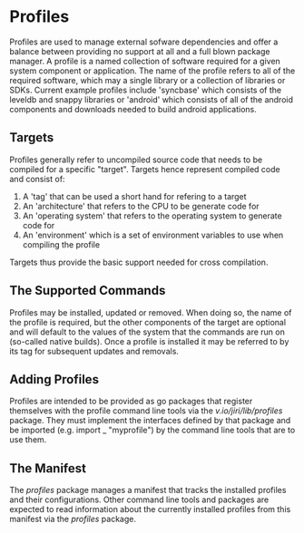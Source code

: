 # Profiles

Profiles are used to manage external sofware dependencies and offer a balance
between providing no support at all and a full blown package manager.
A profile is a named collection of software required for a given system component or
application. The name of the profile refers to all of the required software,
which may a single library or a collection of libraries or SDKs.
Current example profiles include 'syncbase' which consists of the leveldb and
snappy libraries or 'android' which consists of all of the android components and
downloads needed to build android applications.

## Targets

Profiles generally refer to uncompiled source code that needs to be compiled for
a specific "target". Targets hence represent compiled code and consist of:

1. A 'tag' that can be used a short hand for refering to a target
2. An 'architecture' that refers to the CPU to be generate code for
3. An 'operating system' that refers to the operating system to generate code for
4. An 'environment' which is a set of environment variables to use when compiling the profile

Targets thus provide the basic support needed for cross compilation.

## The Supported Commands

Profiles may be installed, updated or removed. When doing so, the name of the
profile is required, but the other components of the target are optional and will
default to the values of the system that the commands are run on (so-called
native builds). Once a profile is installed it may be referred to by its tag
for subsequent updates and removals.

## Adding Profiles

Profiles are intended to be provided as go packages that register themselves
with the profile command line tools via the *v.io/jiri/lib/profiles* package.
They must implement the interfaces defined by that package and be imported
(e.g. import _ "myprofile") by the command line tools that are to use them.

## The Manifest

The *profiles* package manages a manifest that tracks the installed profiles
and their configurations. Other command line tools and packages are expected
to read information about the currently installed profiles from this manifest
via the *profiles* package.

